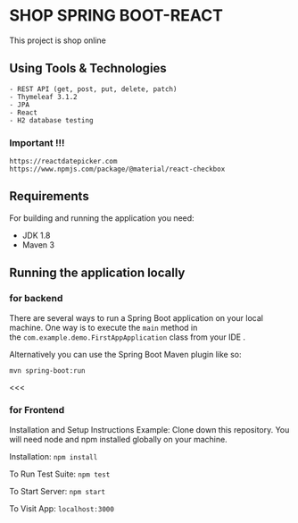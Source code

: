 # SHOP SPRING BOOT-REACT

[](https://github.com/jaivema/Armada#shop-spring-boot-react)

This project is shop online

## Using Tools & Technologies

[](https://github.com/jaivema/Armada#using-tools--technologies)

```
- REST API (get, post, put, delete, patch)
- Thymeleaf 3.1.2
- JPA
- React
- H2 database testing
```

### Important !!!

[](https://github.com/jaivema/Armada#important-)


```
https://reactdatepicker.com
https://www.npmjs.com/package/@material/react-checkbox
```

## Requirements

[](https://github.com/jaivema/Armada#requirements)

For building and running the application you need:

+ JDK 1.8
+ Maven 3

## Running the application locally

[](https://github.com/jaivema/Armada#running-the-application-locally)

### for backend

[](https://github.com/jaivema/Armada#for-backend)

There are several ways to run a Spring Boot application on your local machine. One way is to execute the `main` method in the `com.example.demo.FirstAppApplication` class from your IDE .


Alternatively you can use the Spring Boot Maven plugin like so:

```
mvn spring-boot:run
```
<<<

### for Frontend

[](https://github.com/jaivema/Armada#for-frontend)

Installation and Setup Instructions Example: Clone down this repository. You will need node and npm installed globally on your machine.

Installation: `npm install`

To Run Test Suite: `npm test`

To Start Server: `npm start`

To Visit App: `localhost:3000`
